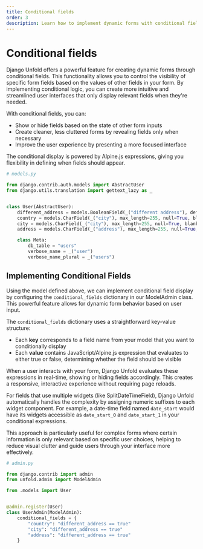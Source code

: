 ```yaml
---
title: Conditional fields
order: 3
description: Learn how to implement dynamic forms with conditional fields in Django Unfold admin interface. Control field visibility based on other field values using Alpine.js expressions for a more intuitive user experience.
---
```


# Conditional fields

Django Unfold offers a powerful feature for creating dynamic forms through conditional fields. This functionality allows you to control the visibility of specific form fields based on the values of other fields in your form. By implementing conditional logic, you can create more intuitive and streamlined user interfaces that only display relevant fields when they're needed.

With conditional fields, you can:

- Show or hide fields based on the state of other form inputs
- Create cleaner, less cluttered forms by revealing fields only when necessary
- Improve the user experience by presenting a more focused interface

The conditional display is powered by Alpine.js expressions, giving you flexibility in defining when fields should appear.

```python
# models.py

from django.contrib.auth.models import AbstractUser
from django.utils.translation import gettext_lazy as _


class User(AbstractUser):
    different_address = models.BooleanField(_("different address"), default=False)
    country = models.CharField(_("city"), max_length=255, null=True, blank=True, default=None)
    city = models.CharField(_("city"), max_length=255, null=True, blank=True, default=None)
    address = models.CharField(_("address"), max_length=255, null=True, blank=True, default=None)

    class Meta:
        db_table = "users"
        verbose_name = _("user")
        verbose_name_plural = _("users")
```

## Implementing Conditional Fields

Using the model defined above, we can implement conditional field display by configuring the `conditional_fields` dictionary in our ModelAdmin class. This powerful feature allows for dynamic form behavior based on user input.

The `conditional_fields` dictionary uses a straightforward key-value structure:
- Each **key** corresponds to a field name from your model that you want to conditionally display
- Each **value** contains JavaScript/Alpine.js expression that evaluates to either true or false, determining whether the field should be visible

When a user interacts with your form, Django Unfold evaluates these expressions in real-time, showing or hiding fields accordingly. This creates a responsive, interactive experience without requiring page reloads.

For fields that use multiple widgets (like SplitDateTimeField), Django Unfold automatically handles the complexity by assigning numeric suffixes to each widget component. For example, a date-time field named `date_start` would have its widgets accessible as `date_start_0` and `date_start_1` in your conditional expressions.

This approach is particularly useful for complex forms where certain information is only relevant based on specific user choices, helping to reduce visual clutter and guide users through your interface more effectively.

```python
# admin.py

from django.contrib import admin
from unfold.admin import ModelAdmin

from .models import User


@admin.register(User)
class UserAdmin(ModelAdmin):
    conditional_fields = {
        "country": "different_address == true"
        "city": "different_address == true"
        "address": "different_address == true"
    }
```
